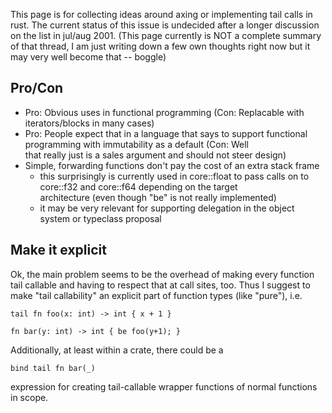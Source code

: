 This page is for collecting ideas around axing or implementing tail calls in rust. The current status of this issue is undecided after a longer discussion on the list in jul/aug 2001. (This page currently is NOT a complete summary of that thread, I am just writing down a few own thoughts right now but it may very well become that -- boggle)

## Pro/Con

* Pro: Obvious uses in functional programming (Con: Replacable with iterators/blocks in many cases)
* Pro: People expect that in a language that says to support functional programming with immutability as a default (Con: Well     
  that really just is a sales argument and should not steer design)
* Simple, forwarding functions don't pay the cost of an extra stack frame
  * this surprisingly is currently used in core::float to pass calls on to core::f32 and core::f64 depending on the target    
    architecture (even though "be" is not really implemented)
  * it may be very relevant for supporting delegation in the object system or typeclass proposal

## Make it explicit

Ok, the main problem seems to be the overhead of making every function tail callable and having to respect that at call sites, too. Thus I suggest to make "tail callability" an explicit part of function types (like "pure"), i.e.

    tail fn foo(x: int) -> int { x + 1 }

    fn bar(y: int) -> int { be foo(y+1); }

Additionally, at least within a crate, there could be a

    bind tail fn bar(_)

expression for creating tail-callable wrapper functions of normal functions in scope.